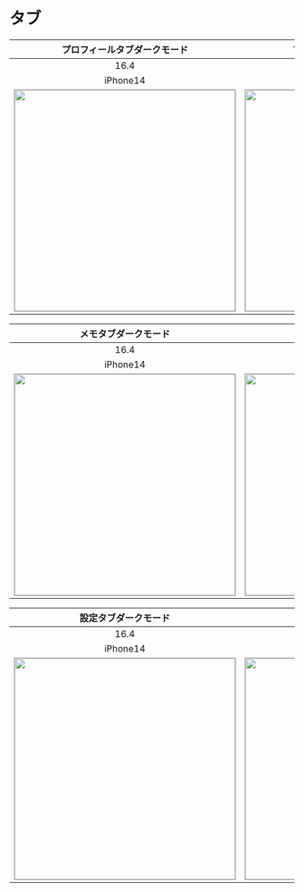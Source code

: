 # タブ

|プロフィールタブダークモード|プロフィールタブライトモード|
|:---:|:---:|
|16.4|16.4|
|iPhone14|iPhone14|
|<img src='../ReferenceImages_64/タブ/testTabBarController_プロフィールタブ_ダークモード_iPhone_16_4_390x844@3x.png' width='390' style='border: 1px solid #999' />|<img src='../ReferenceImages_64/タブ/testTabBarController_プロフィールタブ_ライトモード_iPhone_16_4_390x844@3x.png' width='390' style='border: 1px solid #999' />|

|メモタブダークモード|メモタブライトモード|
|:---:|:---:|
|16.4|16.4|
|iPhone14|iPhone14|
|<img src='../ReferenceImages_64/タブ/testTabBarController_メモタブ_ダークモード_iPhone_16_4_390x844@3x.png' width='390' style='border: 1px solid #999' />|<img src='../ReferenceImages_64/タブ/testTabBarController_メモタブ_ライトモード_iPhone_16_4_390x844@3x.png' width='390' style='border: 1px solid #999' />|

|設定タブダークモード|設定タブライトモード|
|:---:|:---:|
|16.4|16.4|
|iPhone14|iPhone14|
|<img src='../ReferenceImages_64/タブ/testTabBarController_設定タブ_ダークモード_iPhone_16_4_390x844@3x.png' width='390' style='border: 1px solid #999' />|<img src='../ReferenceImages_64/タブ/testTabBarController_設定タブ_ライトモード_iPhone_16_4_390x844@3x.png' width='390' style='border: 1px solid #999' />|

